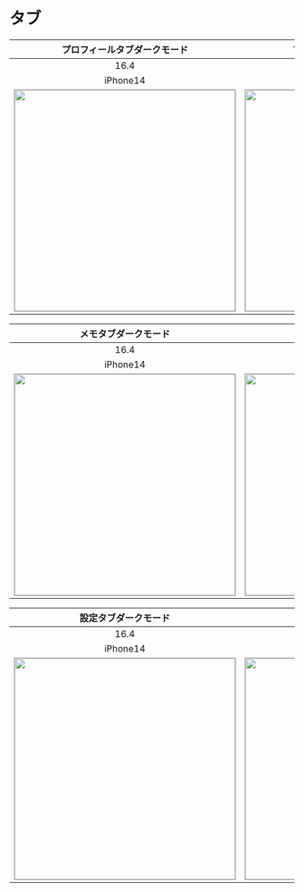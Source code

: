 # タブ

|プロフィールタブダークモード|プロフィールタブライトモード|
|:---:|:---:|
|16.4|16.4|
|iPhone14|iPhone14|
|<img src='../ReferenceImages_64/タブ/testTabBarController_プロフィールタブ_ダークモード_iPhone_16_4_390x844@3x.png' width='390' style='border: 1px solid #999' />|<img src='../ReferenceImages_64/タブ/testTabBarController_プロフィールタブ_ライトモード_iPhone_16_4_390x844@3x.png' width='390' style='border: 1px solid #999' />|

|メモタブダークモード|メモタブライトモード|
|:---:|:---:|
|16.4|16.4|
|iPhone14|iPhone14|
|<img src='../ReferenceImages_64/タブ/testTabBarController_メモタブ_ダークモード_iPhone_16_4_390x844@3x.png' width='390' style='border: 1px solid #999' />|<img src='../ReferenceImages_64/タブ/testTabBarController_メモタブ_ライトモード_iPhone_16_4_390x844@3x.png' width='390' style='border: 1px solid #999' />|

|設定タブダークモード|設定タブライトモード|
|:---:|:---:|
|16.4|16.4|
|iPhone14|iPhone14|
|<img src='../ReferenceImages_64/タブ/testTabBarController_設定タブ_ダークモード_iPhone_16_4_390x844@3x.png' width='390' style='border: 1px solid #999' />|<img src='../ReferenceImages_64/タブ/testTabBarController_設定タブ_ライトモード_iPhone_16_4_390x844@3x.png' width='390' style='border: 1px solid #999' />|

